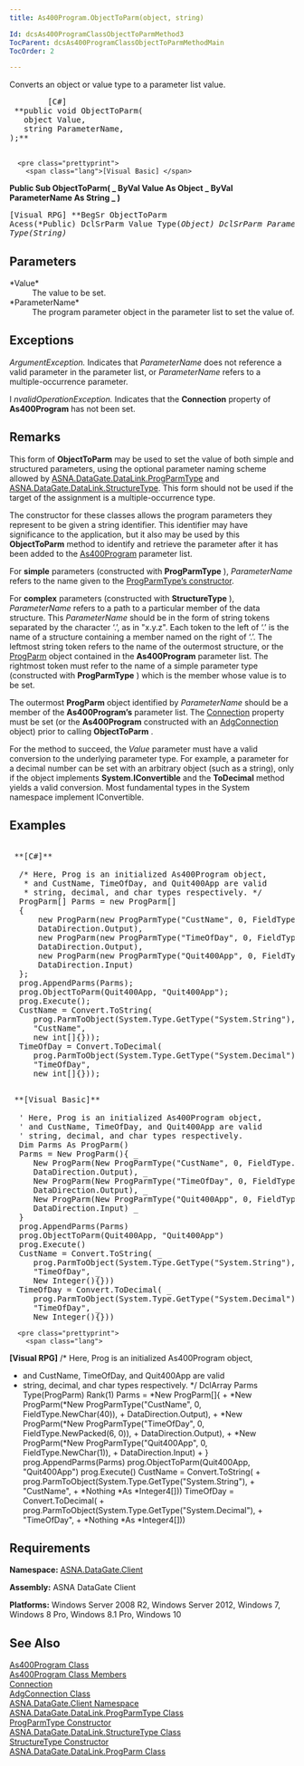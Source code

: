 ```yaml
---
title: As400Program.ObjectToParm(object, string)

Id: dcsAs400ProgramClassObjectToParmMethod3
TocParent: dcsAs400ProgramClassObjectToParmMethodMain
TocOrder: 2

---
```


Converts an object or value type to a parameter list value. 
<pre class="prettyprint">
        <span class="lang">[C#]</span>
 **public void ObjectToParm(
   object Value,
   string ParameterName,
);** 
      </pre>
      <pre class="prettyprint">
        <span class="lang">[Visual Basic] </span>
 **Public Sub ObjectToParm( _
   ByVal Value As Object _
   ByVal ParameterName As String _
)** 
      </pre>
      <pre class="prettyprint">
        <span class="lang">[Visual RPG]</span>
 **BegSr ObjectToParm Acess(*Public)
   DclSrParm Value Type(*Object)
   DclSrParm ParameterName Type(*String)** 
      </pre>

## Parameters

<dl>
        <dt>
 *Value* 
        </dt>
        <dd>The value to be set. </dd>
        <dt>
 *ParameterName* 
        </dt>
        <dd>The program parameter object in the parameter list to set the value of.</dd>
</dl>

## Exceptions

*ArgumentException.* Indicates that *ParameterName* does not reference a valid parameter in the parameter list, or *ParameterName* refers to a multiple-occurrence parameter.

I *nvalidOperationException.* Indicates that the **Connection** property of **As400Program** has not been set.
## Remarks

This form of **ObjectToParm** may be used to set the value of both simple and structured parameters, using the optional parameter naming scheme allowed by [ ASNA.DataGate.DataLink.ProgParmType](prog-parm-type-class.html) and [ ASNA.DataGate.DataLink.StructureType](structure-type-class.html). This form should not be used if the target of the assignment is a multiple-occurrence type.

The constructor for these classes allows the program parameters they represent to be given a string identifier. This identifier may have significance to the application, but it also may be used by this **ObjectToParm** method to identify and retrieve the parameter after it has been added to the [ As400Program](as400program-class.html) parameter list. 

For **simple** parameters (constructed with **ProgParmType** ), *ParameterName* refers to the name given to the [ ProgParmType’s constructor](prog-parm-type-class-prog-parm-type-constructor.html).

For **complex** parameters (constructed with **StructureType** ), *ParameterName* refers to a path to a particular member of the data structure. This *ParameterName* should be in the form of string tokens separated by the character ‘.’, as in "x.y.z". Each token to the left of ‘.’ is the name of a structure containing a member named on the right of ‘.’. The leftmost string token refers to the name of the outermost structure, or the [ProgParm](prog-parm-class.html) object contained in the **As400Program** parameter list. The rightmost token must refer to the name of a simple parameter type (constructed with **ProgParmType** ) which is the member whose value is to be set.

The outermost **ProgParm** object identified by *ParameterName* should be a member of the **As400Program’s** parameter list. The [ Connection](as400program-class-connection-property.html) property must be set (or the **As400Program** constructed with an [AdgConnection](adg-connection-class.html) object) prior to calling **ObjectToParm** .

For the method to succeed, the *Value* parameter must have a valid conversion to the underlying parameter type. For example, a parameter for a decimal number can be set with an arbitrary object (such as a string), only if the object implements **System.IConvertible** and the **ToDecimal** method yields a valid conversion. Most fundamental types in the System namespace implement IConvertible.
## Examples

<pre>
      <span class="lang">
 **[C#]** 
        </span>
  /* Here, Prog is an initialized As400Program object, 
   * and CustName, TimeOfDay, and Quit400App are valid
   * string, decimal, and char types respectively. */
  ProgParm[] Parms = new ProgParm[]
  {
      new ProgParm(new ProgParmType("CustName", 0, FieldType.NewChar(40)),
      DataDirection.Output),
      new ProgParm(new ProgParmType("TimeOfDay", 0, FieldType.NewPacked(6, 0)),
      DataDirection.Output),
      new ProgParm(new ProgParmType("Quit400App", 0, FieldType.NewChar(1)),
      DataDirection.Input)
  };
  prog.AppendParms(Parms);
  prog.ObjectToParm(Quit400App, "Quit400App");
  prog.Execute();
  CustName = Convert.ToString(
     prog.ParmToObject(System.Type.GetType("System.String"),
     "CustName",
     new int[]{}));
  TimeOfDay = Convert.ToDecimal(
     prog.ParmToObject(System.Type.GetType("System.Decimal"),
     "TimeOfDay",
     new int[]{}));              </pre>
<pre>
        <span class="lang">
 **[Visual Basic]** 
        </span>
  ' Here, Prog is an initialized As400Program object,
  ' and CustName, TimeOfDay, and Quit400App are valid
  ' string, decimal, and char types respectively.
  Dim Parms As ProgParm()
  Parms = New ProgParm(){ _
     New ProgParm(New ProgParmType("CustName", 0, FieldType.NewChar(40)), _
     DataDirection.Output), _
     New ProgParm(New ProgParmType("TimeOfDay", 0, FieldType.NewPacked(6, 0)), _
     DataDirection.Output), _
     New ProgParm(New ProgParmType("Quit400App", 0, FieldType.NewChar(1)), _
     DataDirection.Input) _
  }
  prog.AppendParms(Parms)
  prog.ObjectToParm(Quit400App, "Quit400App")
  prog.Execute()
  CustName = Convert.ToString( _
     prog.ParmToObject(System.Type.GetType("System.String"), _
     "TimeOfDay", _
     New Integer(){}))
  TimeOfDay = Convert.ToDecimal( _
     prog.ParmToObject(System.Type.GetType("System.Decimal"), _
     "TimeOfDay", _
     New Integer(){}))
</pre>
      <pre class="prettyprint">
        <span class="lang">
 **[Visual RPG]** 
        </span>
  /* Here, Prog is an initialized As400Program object, 
   * and CustName, TimeOfDay, and Quit400App are valid
   * string, decimal, and char types respectively. */
  DclArray Parms Type(ProgParm) Rank(1)
  Parms = *New ProgParm[]{ +
      *New ProgParm(*New ProgParmType("CustName", 0, FieldType.NewChar(40)), +
      DataDirection.Output), +
      *New ProgParm(*New ProgParmType("TimeOfDay", 0, FieldType.NewPacked(6, 0)), +
      DataDirection.Output), +
      *New ProgParm(*New ProgParmType("Quit400App", 0, FieldType.NewChar(1)), +
      DataDirection.Input) +
  }
  prog.AppendParms(Parms)
  prog.ObjectToParm(Quit400App, "Quit400App")
  prog.Execute()
  CustName = Convert.ToString( +
     prog.ParmToObject(System.Type.GetType("System.String"), +
     "CustName", +
     *Nothing *As *Integer4[]))
  TimeOfDay = Convert.ToDecimal( +
     prog.ParmToObject(System.Type.GetType("System.Decimal"), +
     "TimeOfDay", +
     *Nothing *As *Integer4[]))</pre>

## Requirements

**Namespace:** [ASNA.DataGate.Client](datagate-client-namespace.html) 

**Assembly:** ASNA DataGate Client

**Platforms:** Windows Server 2008 R2, Windows Server 2012, Windows 7, Windows 8 Pro, Windows 8.1 Pro, Windows 10
## See Also


[As400Program Class](as400program-class.html)
      <br />
[As400Program Class Members](as400program-members.html)
      <br />
[Connection](as400program-class-connection-property.html)
      <br />
[AdgConnection Class](adg-connection-class.html)
      <br />
[ASNA.DataGate.Client Namespace](datagate-client-namespace.html)
      <br />
[ASNA.DataGate.DataLink.ProgParmType Class](prog-parm-type-class.html)
      <br />
[ProgParmType Constructor](prog-parm-type-class-prog-parm-type-constructor.html)
      <br />
[ASNA.DataGate.DataLink.StructureType Class](structure-type-class.html)
      <br />
      [StructureType 
					Constructor](structure-type-class.html)
      <br />
[ASNA.DataGate.DataLink.ProgParm Class](prog-parm-class.html)

